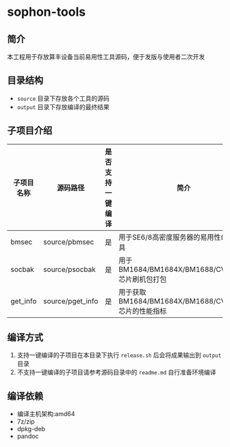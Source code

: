 # sophon-tools

## 简介

本工程用于存放算丰设备当前易用性工具源码，便于发版与使用者二次开发

## 目录结构

* `source` 目录下存放各个工具的源码
* `output` 目录下存放编译的最终结果

## 子项目介绍

| 子项目名称 | 源码路径 | 是否支持一键编译 | 简介 |
| --- | --- | --- | --- |
| bmsec      | source/pbmsec | 是 | 用于SE6/8高密度服务器的易用性命令行工具 |
| socbak   | source/psocbak | 是 | 用于BM1684/BM1684X/BM1688/CV186AH芯片刷机包打包 |
| get_info | source/pget_info | 是 | 用于获取BM1684/BM1684X/BM1688/CV186AH芯片的性能指标 |

## 编译方式

1. 支持一键编译的子项目在本目录下执行 `release.sh` 后会将成果输出到 `output` 目录
2. 不支持一键编译的子项目请参考源码目录中的 `readme.md` 自行准备环境编译

## 编译依赖

* 编译主机架构:amd64
* 7z/zip
* dpkg-deb
* pandoc
